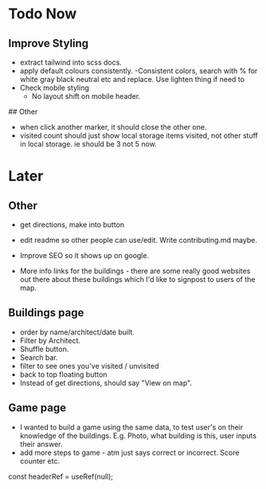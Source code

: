 # Todo Now

## Improve Styling

- extract tailwind into scss docs.
- apply default colours consistently.
  -Consistent colors, search with % for white gray black neutral etc and replace. Use lighten thing if need to
- Check mobile styling
  - No layout shift on mobile header.

## Other

- when click another marker, it should close the other one.
- visited count should just show local storage items visited, not other stuff in local storage. ie should be 3 not 5 now.

# Later

## Other

- get directions, make into button
- edit readme so other people can use/edit. Write contributing.md maybe.

- Improve SEO so it shows up on google.
- More info links for the buildings - there are some really good websites out there about these buildings which I'd like to signpost to users of the map.

## Buildings page

- order by name/architect/date built.
- Filter by Architect.
- Shuffle button.
- Search bar.
- filter to see ones you've visited / unvisited
- back to top floating button
- Instead of get directions, should say "View on map".

## Game page

- I wanted to build a game using the same data, to test user's on their knowledge of the buildings. E.g. Photo, what building is this, user inputs their answer.
- add more steps to game - atm just says correct or incorrect. Score counter etc.

const headerRef = useRef<HTMLElement>(null);
